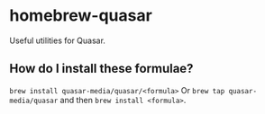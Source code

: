 # homebrew-quasar
Useful utilities for Quasar.

## How do I install these formulae?
`brew install quasar-media/quasar/<formula>`
Or `brew tap quasar-media/quasar` and then `brew install <formula>`.
